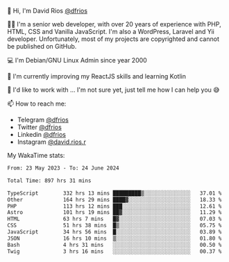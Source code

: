 👋 Hi, I'm David Rios [@dfrios](https://github.com/dfrios)

👨‍💻 I'm a senior web developer, with over 20 years of experience with PHP, HTML, CSS and Vanilla JavaScript. I'm also a WordPress, Laravel and Yii developer. Unfortunately, most of my projects are copyrighted and cannot be published on GitHub.

💻 I'm Debian/GNU Linux Admin since year 2000

🌱 I'm currently improving my ReactJS skills and learning Kotlin

💞️ I'd like to work with ... I'm not sure yet, just tell me how I can help you 😅


📫 How to reach me:
* Telegram [@dfrios](https://t.me/dfrios)
* Twitter [@dfrios](https://twitter.com/dfrios)
* Linkedin [@dfrios](https://linkedin.com/in/dfrios)
* Instagram [@david.rios.r](https://instagram.com/david.rios.r)



My WakaTime stats:
<!--START_SECTION:waka-->

```txt
From: 23 May 2023 - To: 24 June 2024

Total Time: 897 hrs 31 mins

TypeScript        332 hrs 13 mins █████████▒░░░░░░░░░░░░░░░   37.01 %
Other             164 hrs 29 mins ████▓░░░░░░░░░░░░░░░░░░░░   18.33 %
PHP               113 hrs 12 mins ███░░░░░░░░░░░░░░░░░░░░░░   12.61 %
Astro             101 hrs 19 mins ██▓░░░░░░░░░░░░░░░░░░░░░░   11.29 %
HTML              63 hrs 7 mins   █▓░░░░░░░░░░░░░░░░░░░░░░░   07.03 %
CSS               51 hrs 38 mins  █▒░░░░░░░░░░░░░░░░░░░░░░░   05.75 %
JavaScript        34 hrs 56 mins  █░░░░░░░░░░░░░░░░░░░░░░░░   03.89 %
JSON              16 hrs 10 mins  ▒░░░░░░░░░░░░░░░░░░░░░░░░   01.80 %
Bash              4 hrs 31 mins   ░░░░░░░░░░░░░░░░░░░░░░░░░   00.50 %
Twig              3 hrs 16 mins   ░░░░░░░░░░░░░░░░░░░░░░░░░   00.37 %
```

<!--END_SECTION:waka-->

